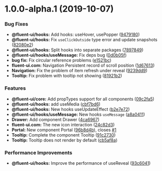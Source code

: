 # 1.0.0-alpha.1 (2019-10-07)


### Bug Fixes

* **@fluent-ui/hooks:** Add hooks: useHover, usePopper ([9479180](https://github.com/fluent-org/fluent-ui/commit/9479180))
* **@fluent-ui/hooks:** Fix `useClickOutside` type error and update snapshots ([82080e2](https://github.com/fluent-org/fluent-ui/commit/82080e2))
* **@fluent-ui/hooks:** Split hooks into separate packages ([7897849](https://github.com/fluent-org/fluent-ui/commit/7897849))
* **@fluent-ui/hooks/useMessage:** Fix deps bug ([0d0b05f](https://github.com/fluent-org/fluent-ui/commit/0d0b05f))
* **bug fix:** Fix circular reference problems ([e1521bc](https://github.com/fluent-org/fluent-ui/commit/e1521bc))
* **fluent-ui.com:** Navigation Persistent record of scroll position ([1d67613](https://github.com/fluent-org/fluent-ui/commit/1d67613))
* **Navigation:** Fix the problem of item refresh under reveal ([9239dd9](https://github.com/fluent-org/fluent-ui/commit/9239dd9))
* **Tooltip:** Fix problem with tooltip not showing ([81921b2](https://github.com/fluent-org/fluent-ui/commit/81921b2))


### Features

* **@fluent-ui/core:** Add propTypes support for all components ([09c2fa5](https://github.com/fluent-org/fluent-ui/commit/09c2fa5))
* **@fluent-ui/hooks:** add useMedia ([cbf7bd6](https://github.com/fluent-org/fluent-ui/commit/cbf7bd6))
* **@fluent-ui/hooks:** New hooks useUpdateEffect ([b2e7e72](https://github.com/fluent-org/fluent-ui/commit/b2e7e72))
* **@fluent-ui/hooks/useMessage:** New hooks `useMessage` ([a8a0411](https://github.com/fluent-org/fluent-ui/commit/a8a0411))
* **Drawer:** Add component Drawer ([4ca6967](https://github.com/fluent-org/fluent-ui/commit/4ca6967))
* **fluent-ui.com:** The new icon interaction ([24c82d3](https://github.com/fluent-org/fluent-ui/commit/24c82d3))
* **Portal:** New component Portal ([96b8d4b](https://github.com/fluent-org/fluent-ui/commit/96b8d4b)), closes [#1](https://github.com/fluent-org/fluent-ui/issues/1)
* **Tooltip:** Complete the component Tooltip ([91c2730](https://github.com/fluent-org/fluent-ui/commit/91c2730))
* **Tooltip:** Tooltip does not render by default ([cb5af8a](https://github.com/fluent-org/fluent-ui/commit/cb5af8a))


### Performance Improvements

* **@fluent-ui/hooks:** Improve the performance of useReveal ([93c6041](https://github.com/fluent-org/fluent-ui/commit/93c6041))



